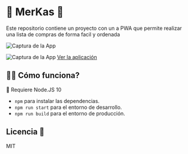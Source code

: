 # 🛒 MerKas 📱

Este repositorio contiene un proyecto con un a PWA que permite realizar una lista de compras de forma facil y ordenada

![Captura de la App](./readme-static/.png)

![Captura de la App](./readme-static/.png)
[Ver la aplicación](https://jorgevels.github.io/MerKar/)

## 👨‍💻 Cómo funciona?

🚀
Requiere Node.JS 10

- `npm` para instalar las dependencias.
- `npm run start` para el entorno de desarrollo.
- `npm run build` para el entorno de producción.

## Licencia 📒

MIT
